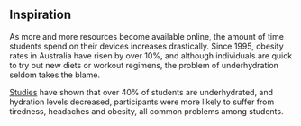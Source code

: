## Inspiration
As more and more resources become available online, the amount of time students spend on their devices increases drastically. Since 1995, obesity rates in Australia have risen by over 10%, and although individuals are quick to try out new diets or workout regimens, the problem of underhydration seldom takes the blame.

 [Studies](https://pubmed.ncbi.nlm.nih.gov/36196695/) have shown that over 40% of students are underhydrated, and hydration levels decreased, participants were more likely to suffer from tiredness, headaches and obesity, all common problems among students.
